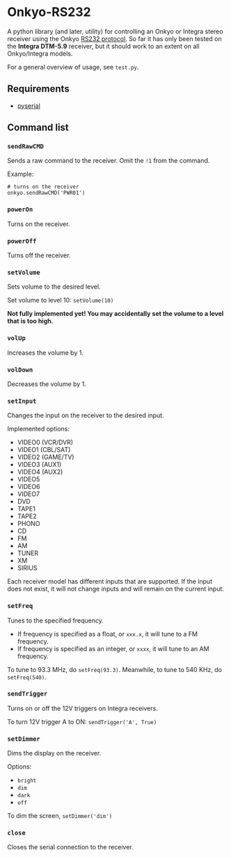 # Onkyo-RS232

A python library (and later, utility) for controlling an Onkyo or Integra stereo receiver using the Onkyo [RS232 protocol][1]. So far it has only been tested on the **Integra DTM-5.9** receiver, but it should work to an extent on all Onkyo/Integra models.

For a general overview of usage, see `test.py`. 

## Requirements

* [pyserial][2]

## Command list

### `sendRawCMD`

Sends a raw command to the receiver. Omit the `!1` from the command.

Example:

    # turns on the receiver
    onkyo.sendRawCMD('PWR01')

### `powerOn`

Turns on the receiver.

### `powerOff`

Turns off the receiver.

### `setVolume`

Sets volume to the desired level.

Set volume to level 10: `setVolume(10)`

**Not fully implemented yet! You may accidentally set the volume to a level that is too high.**

### `volUp`

Increases the volume by 1.

### `volDown`

Decreases the volume by 1.

### `setInput`

Changes the input on the receiver to the desired input.

Implemented options:

* VIDEO0 (VCR/DVR)
* VIDEO1 (CBL/SAT)
* VIDEO2 (GAME/TV)
* VIDEO3 (AUX1)
* VIDEO4 (AUX2)
* VIDEO5
* VIDEO6
* VIDEO7
* DVD
* TAPE1
* TAPE2
* PHONO
* CD
* FM
* AM
* TUNER
* XM
* SIRIUS

Each receiver model has different inputs that are supported. If the input does not exist, it will not change inputs and will remain on the current input. 

### `setFreq`

Tunes to the specified frequency.

* If frequency is specified as a float, or `xxx.x`, it will tune to a FM frequency.
* If frequency is specified as an integer, or `xxxx`, it will tune to an AM frequency. 

To tune to 93.3 MHz, do `setFreq(93.3)`. Meanwhile, to tune to 540 KHz, do `setFreq(540)`.

### `sendTrigger`

Turns on or off the 12V triggers on Integra receivers.

To turn 12V trigger A to ON: `sendTrigger('A', True)`

### `setDimmer`

Dims the display on the receiver.

Options:

* `bright`
* `dim`
* `dark`
* `off`

To dim the screen, `setDimmer('dim')`

### `close`

Closes the serial connection to the receiver.

[1]: http://www.schematicsforfree.com/archive/file/Video/DVD%20&%20Other%20Disc%20Players/Onkyo%20-%20Dtr-6%202-Rs-232Codes.pdf
[2]: https://pyserial.readthedocs.io/en/latest/pyserial.html
